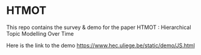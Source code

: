 # HTMOT
This repo contains the survey & demo for the paper HTMOT : Hierarchical Topic Modelling Over Time

Here is the link to the demo https://www.hec.uliege.be/static/demo/JS.html
